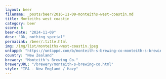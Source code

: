 ```yaml
---
layout: beer
filename: _posts/beer/2016-11-09-monteiths-west-coastin.md
title: Monteiths west coastin
category: beer
score: 6
beer-date: "2024-11-09"
desc: "Ok, nothing special"
permalink: /beer/:title.html
img: /img/list/monteiths-west-coastin.jpeg
untappd: "https://untappd.com/b/monteith-s-brewing-co-monteith-s-brewing-co-west-coastin-hazy/4825664"
country: "New Zealand"
brewery: "Monteith's Brewing Co."
breweryURL: "/brewery/monteith-s-brewing-co.html"
style: "IPA - New England / Hazy"
---
```

